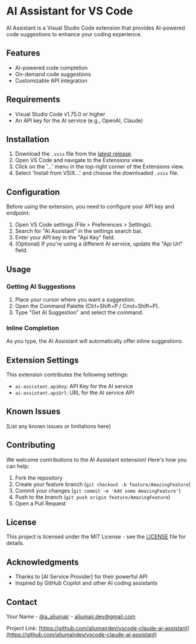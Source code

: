 # AI Assistant for VS Code

AI Assistant is a Visual Studio Code extension that provides AI-powered code suggestions to enhance your coding experience.

## Features

- AI-powered code completion
- On-demand code suggestions
- Customizable API integration

## Requirements

- Visual Studio Code v1.75.0 or higher
- An API key for the AI service (e.g., OpenAI, Claude)

## Installation

1. Download the `.vsix` file from the [latest release](https://github.com/aliumairdev/vscode-claude-ai-assistant).
2. Open VS Code and navigate to the Extensions view.
3. Click on the '...' menu in the top-right corner of the Extensions view.
4. Select 'Install from VSIX...' and choose the downloaded `.vsix` file.

## Configuration

Before using the extension, you need to configure your API key and endpoint:

1. Open VS Code settings (File > Preferences > Settings).
2. Search for "AI Assistant" in the settings search bar.
3. Enter your API key in the "Api Key" field.
4. (Optional) If you're using a different AI service, update the "Api Url" field.

## Usage

### Getting AI Suggestions

1. Place your cursor where you want a suggestion.
2. Open the Command Palette (Ctrl+Shift+P / Cmd+Shift+P).
3. Type "Get AI Suggestion" and select the command.

### Inline Completion

As you type, the AI Assistant will automatically offer inline suggestions.

## Extension Settings

This extension contributes the following settings:

- `ai-assistant.apiKey`: API Key for the AI service
- `ai-assistant.apiUrl`: URL for the AI service API

## Known Issues

[List any known issues or limitations here]

## Contributing

We welcome contributions to the AI Assistant extension! Here's how you can help:

1. Fork the repository
2. Create your feature branch (`git checkout -b feature/AmazingFeature`)
3. Commit your changes (`git commit -m 'Add some AmazingFeature'`)
4. Push to the branch (`git push origin feature/AmazingFeature`)
5. Open a Pull Request

## License

This project is licensed under the MIT License - see the [LICENSE](LICENSE) file for details.

## Acknowledgments

- Thanks to [AI Service Provider] for their powerful API
- Inspired by GitHub Copilot and other AI coding assistants

## Contact

Your Name - [@a_aliumair](https://twitter.com/a_aliumair) - aliumair.dev@gmail.com

Project Link: [https://github.com/aliumairdev/vscode-claude-ai-assistant](https://github.com/aliumairdev/vscode-claude-ai-assistant)
